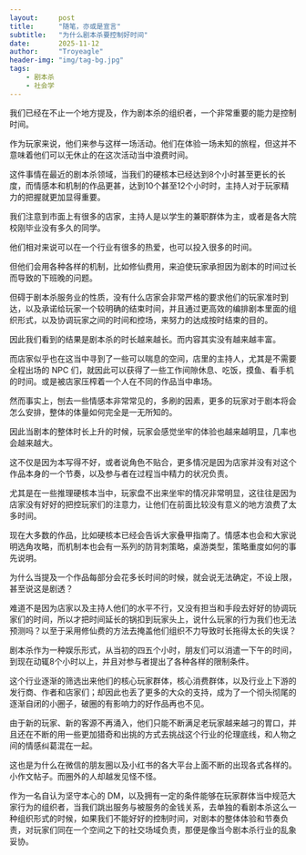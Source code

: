 ```yaml
---
layout:     post
title:      "随笔，亦或是宣言"
subtitle:   "为什么剧本杀要控制好时间"
date:       2025-11-12
author:     "Troyeagle"
header-img: "img/tag-bg.jpg"
tags:
    - 剧本杀
    - 社会学
---
```

我们已经在不止一个地方提及，作为剧本杀的组织者，一个非常重要的能力是控制时间。

作为玩家来说，他们来参与这样一场活动。他们在体验一场未知的旅程，但这并不意味着他们可以无休止的在这次活动当中浪费时间。

这件事情在最近的剧本杀领域，当我们的硬核本已经达到8个小时甚至更长的长度，而情感本和机制的作品更甚，达到10个甚至12个小时时，主持人对于玩家精力的把握就更加显得重要。

我们注意到市面上有很多的店家，主持人是以学生的兼职群体为主，或者是各大院校刚毕业没有多久的同学。

他们相对来说可以在一个行业有很多的热爱，也可以投入很多的时间。

但他们会用各种各样的机制，比如修仙费用，来迫使玩家承担因为剧本的时间过长而导致的下班晚的问题。

但碍于剧本杀服务业的性质，没有什么店家会非常严格的要求他们的玩家准时到达，以及承诺给玩家一个较明确的结束时间，并且通过更高效的编排剧本里面的组织形式，以及协调玩家之间的时间和控场，来努力的达成按时结束的目的。

因此我们看到的结果是剧本杀的时长越来越长。而内容其实没有越来越丰富。

而店家似乎也在这当中寻到了一些可以喘息的空间，店里的主持人，尤其是不需要全程出场的 NPC 们，就因此可以获得了一些工作间隙休息、吃饭，摸鱼、看手机的时间。或是被店家压榨着一个人在不同的作品当中串场。

然而事实上，刨去一些情感本非常常见的，多刷的因素，更多的玩家对于剧本将会怎么安排，整体的体量如何完全是一无所知的。

因此当剧本的整体时长上升的时候，玩家会感觉坐牢的体验也越来越明显，几率也会越来越大。

这不仅是因为本写得不好，或者说角色不贴合，更多情况是因为店家并没有对这个作品本身的一个节奏，以及参与者在过程当中精力的状况负责。

尤其是在一些推理硬核本当中，玩家盘不出来坐牢的情况非常明显，这往往是因为店家没有好好的把控玩家们的注意力，让他们在前面比较没有意义的地方浪费了太多时间。

现在大多数的作品，比如硬核本已经会告诉大家叠甲指南了。情感本也会和大家说明选角攻略，而机制本也会有一系列的防背刺策略，桌游类型，策略重度如何的事先说明。

为什么当提及一个作品每部分会花多长时间的时候，就会说无法确定，不设上限，甚至说这是剧透？

难道不是因为店家以及主持人他们的水平不行，又没有担当和手段去好好的协调玩家们的时间，所以才把时间延长的锅扣到玩家头上，说什么玩家的行为我们也无法预测吗？以至于采用修仙费的方法去掩盖他们组织不力导致时长拖得太长的失误？

剧本杀作为一种娱乐形式，从当初的四五个小时，朋友们可以消遣一下午的时间，到现在动辄8个小时以上，并且对参与者提出了各种各样的限制条件。

这个行业逐渐的筛选出来他们的核心玩家群体，核心消费群体，以及行业上下游的发行商、作者和店家们；却因此也丢了更多的大众的支持，成为了一个彻头彻尾的逐渐自闭的小圈子，破圈的有影响力的好作品再也不见。

由于新的玩家、新的客源不再涌入，他们只能不断满足老玩家越来越刁的胃口，并且还在不断的用一些更加猎奇和出挑的方式去挑战这个行业的伦理底线，和人物之间的情感纠葛混在一起。

这也是为什么在微信的朋友圈以及小红书的各大平台上面不断的出现各式各样的。小作文帖子。而圈外的人却越发见怪不怪。

作为一名自认为坚守本心的 DM，以及拥有一定的条件能够在玩家群体当中规范大家行为的组织者，当我们跳出服务与被服务的金钱关系，去单独的看剧本杀这么一种组织形式的时候，如果我们不能好好的控制时间，对剧本的整体体验和节奏负责，对玩家们同在一个空间之下的社交场域负责，那便是像当今剧本杀行业的乱象妥协。
